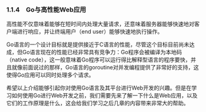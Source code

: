 ### 1.1.4　Go与高性能Web应用

高性能不仅意味着能够在短时间内处理大量请求，还意味着服务器能够快速地对客户端进行响应，并让终端用户（end user）能够快速地执行操作。

Go语言的一个设计目标就是提供接近于C语言的性能，尽管这个目标目前尚未达成，但Go语言现在的性能已经非常具有竞争力：Go程序会被编译为本地码（native code），这一般意味着Go程序可以运行得比解释型语言的程序要快，并且就像前面说过的那样，Go语言的goroutine对并发编程提供了非常好的支持，这使得Go应用可以同时处理多个请求。

希望以上介绍能够引起你对使用Go语言及其平台进行Web开发的兴趣。但是在学习如何使用Go进行Web开发之前，我们需要先来了解一下什么是Web应用，以及它们的工作原理是什么，这会给我们学习之后几章的内容带来非常大的帮助。


